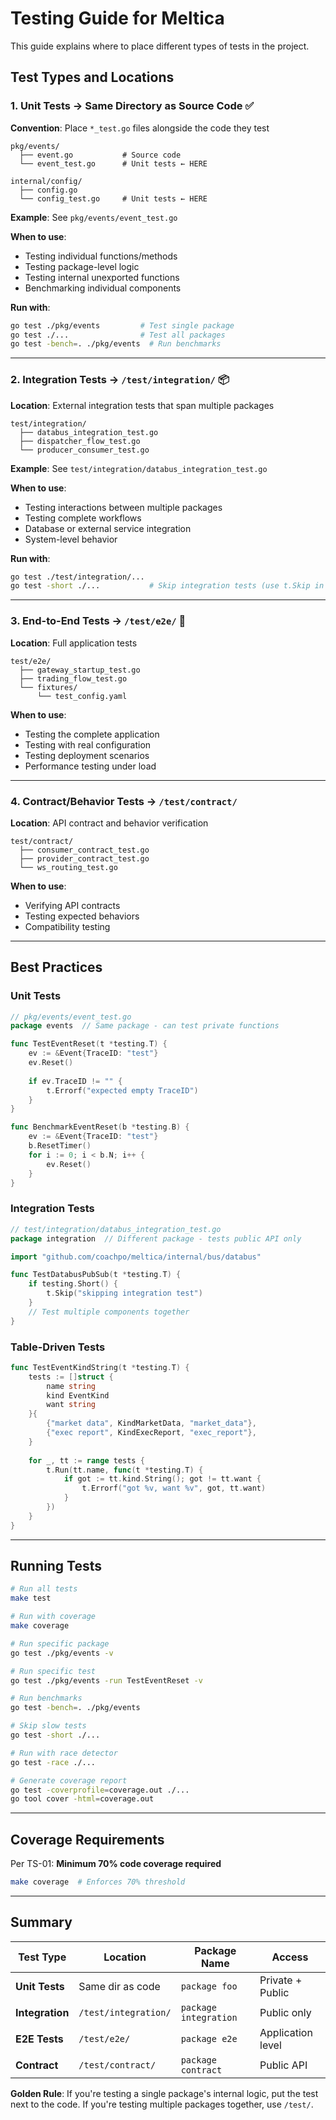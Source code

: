 # Testing Guide for Meltica

This guide explains where to place different types of tests in the project.

## Test Types and Locations

### 1. Unit Tests → Same Directory as Source Code ✅

**Convention**: Place `*_test.go` files alongside the code they test

```
pkg/events/
  ├── event.go           # Source code
  └── event_test.go      # Unit tests ← HERE

internal/config/
  ├── config.go
  └── config_test.go     # Unit tests ← HERE
```

**Example**: See `pkg/events/event_test.go`

**When to use**:
- Testing individual functions/methods
- Testing package-level logic
- Testing internal unexported functions
- Benchmarking individual components

**Run with**:
```bash
go test ./pkg/events         # Test single package
go test ./...                # Test all packages
go test -bench=. ./pkg/events  # Run benchmarks
```

---

### 2. Integration Tests → `/test/integration/` 📦

**Location**: External integration tests that span multiple packages

```
test/integration/
  ├── databus_integration_test.go
  ├── dispatcher_flow_test.go
  └── producer_consumer_test.go
```

**Example**: See `test/integration/databus_integration_test.go`

**When to use**:
- Testing interactions between multiple packages
- Testing complete workflows
- Database or external service integration
- System-level behavior

**Run with**:
```bash
go test ./test/integration/...
go test -short ./...           # Skip integration tests (use t.Skip in short mode)
```

---

### 3. End-to-End Tests → `/test/e2e/` 🔄

**Location**: Full application tests

```
test/e2e/
  ├── gateway_startup_test.go
  ├── trading_flow_test.go
  └── fixtures/
      └── test_config.yaml
```

**When to use**:
- Testing the complete application
- Testing with real configuration
- Testing deployment scenarios
- Performance testing under load

---

### 4. Contract/Behavior Tests → `/test/contract/`

**Location**: API contract and behavior verification

```
test/contract/
  ├── consumer_contract_test.go
  ├── provider_contract_test.go
  └── ws_routing_test.go
```

**When to use**:
- Verifying API contracts
- Testing expected behaviors
- Compatibility testing

---

## Best Practices

### Unit Tests
```go
// pkg/events/event_test.go
package events  // Same package - can test private functions

func TestEventReset(t *testing.T) {
    ev := &Event{TraceID: "test"}
    ev.Reset()
    
    if ev.TraceID != "" {
        t.Errorf("expected empty TraceID")
    }
}

func BenchmarkEventReset(b *testing.B) {
    ev := &Event{TraceID: "test"}
    b.ResetTimer()
    for i := 0; i < b.N; i++ {
        ev.Reset()
    }
}
```

### Integration Tests
```go
// test/integration/databus_integration_test.go
package integration  // Different package - tests public API only

import "github.com/coachpo/meltica/internal/bus/databus"

func TestDatabusPubSub(t *testing.T) {
    if testing.Short() {
        t.Skip("skipping integration test")
    }
    // Test multiple components together
}
```

### Table-Driven Tests
```go
func TestEventKindString(t *testing.T) {
    tests := []struct {
        name string
        kind EventKind
        want string
    }{
        {"market data", KindMarketData, "market_data"},
        {"exec report", KindExecReport, "exec_report"},
    }
    
    for _, tt := range tests {
        t.Run(tt.name, func(t *testing.T) {
            if got := tt.kind.String(); got != tt.want {
                t.Errorf("got %v, want %v", got, tt.want)
            }
        })
    }
}
```

---

## Running Tests

```bash
# Run all tests
make test

# Run with coverage
make coverage

# Run specific package
go test ./pkg/events -v

# Run specific test
go test ./pkg/events -run TestEventReset -v

# Run benchmarks
go test -bench=. ./pkg/events

# Skip slow tests
go test -short ./...

# Run with race detector
go test -race ./...

# Generate coverage report
go test -coverprofile=coverage.out ./...
go tool cover -html=coverage.out
```

---

## Coverage Requirements

Per TS-01: **Minimum 70% code coverage required**

```bash
make coverage  # Enforces 70% threshold
```

---

## Summary

| Test Type | Location | Package Name | Access |
|-----------|----------|--------------|--------|
| **Unit Tests** | Same dir as code | `package foo` | Private + Public |
| **Integration** | `/test/integration/` | `package integration` | Public only |
| **E2E Tests** | `/test/e2e/` | `package e2e` | Application level |
| **Contract** | `/test/contract/` | `package contract` | Public API |

**Golden Rule**: If you're testing a single package's internal logic, put the test next to the code. If you're testing multiple packages together, use `/test/`.
